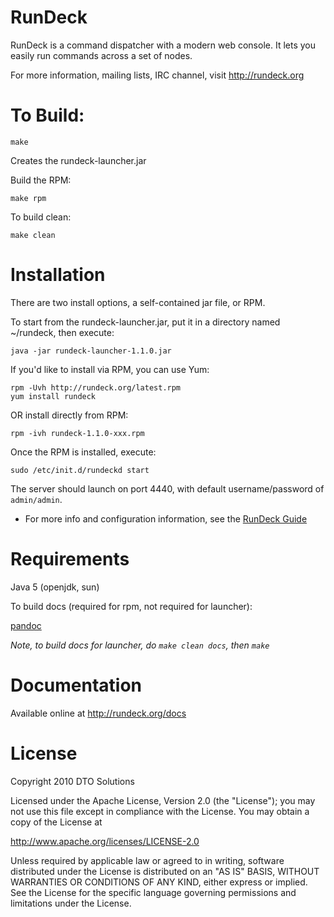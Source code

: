 RunDeck
========

RunDeck is a command dispatcher with a modern web console.
It lets you easily run commands across a set of nodes.

For more information, mailing lists, IRC channel, visit <http://rundeck.org>

To Build:
=====

    make

Creates the rundeck-launcher.jar

Build the RPM:

    make rpm

To build clean:

    make clean

Installation
======

There are two install options, a self-contained jar file, or RPM.

To start from the rundeck-launcher.jar, put it in a directory named ~/rundeck, then execute:

    java -jar rundeck-launcher-1.1.0.jar

If you'd like to install via RPM, you can use Yum:

    rpm -Uvh http://rundeck.org/latest.rpm
    yum install rundeck

OR install directly from RPM:

    rpm -ivh rundeck-1.1.0-xxx.rpm

Once the RPM is installed, execute:

    sudo /etc/init.d/rundeckd start

The server should launch on port 4440, with default username/password of `admin/admin`.

* For more info and configuration information, see the [RunDeck Guide](http://rundeck.org/docs/RunDeck-Guide.html)

Requirements
=======

Java 5 (openjdk, sun)

To build docs (required for rpm, not required for launcher):

[pandoc](http://johnmacfarlane.net/pandoc/)

*Note, to build docs for launcher, do `make clean docs`, then `make`*

Documentation
======

Available online at <http://rundeck.org/docs>

License
======

Copyright 2010 DTO Solutions

Licensed under the Apache License, Version 2.0 (the "License");
you may not use this file except in compliance with the License.
You may obtain a copy of the License at

   http://www.apache.org/licenses/LICENSE-2.0

Unless required by applicable law or agreed to in writing, software
distributed under the License is distributed on an "AS IS" BASIS,
WITHOUT WARRANTIES OR CONDITIONS OF ANY KIND, either express or implied.
See the License for the specific language governing permissions and
limitations under the License.
